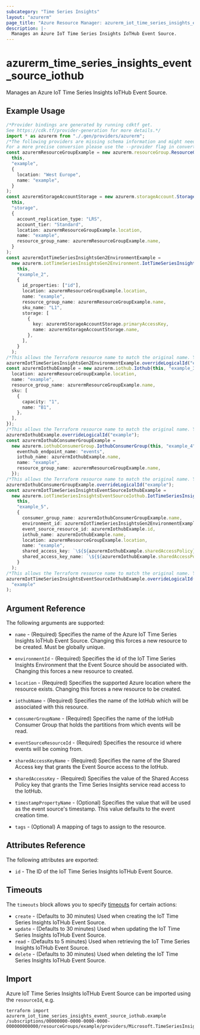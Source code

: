 ```yaml
---
subcategory: "Time Series Insights"
layout: "azurerm"
page_title: "Azure Resource Manager: azurerm_iot_time_series_insights_event_source_iothub"
description: |-
  Manages an Azure IoT Time Series Insights IoTHub Event Source.
---
```


# azurerm\_time\_series\_insights\_event\_source\_iothub

Manages an Azure IoT Time Series Insights IoTHub Event Source.

## Example Usage

```typescript
/*Provider bindings are generated by running cdktf get.
See https://cdk.tf/provider-generation for more details.*/
import * as azurerm from "./.gen/providers/azurerm";
/*The following providers are missing schema information and might need manual adjustments to synthesize correctly: azurerm.
For a more precise conversion please use the --provider flag in convert.*/
const azurermResourceGroupExample = new azurerm.resourceGroup.ResourceGroup(
  this,
  "example",
  {
    location: "West Europe",
    name: "example",
  }
);
const azurermStorageAccountStorage = new azurerm.storageAccount.StorageAccount(
  this,
  "storage",
  {
    account_replication_type: "LRS",
    account_tier: "Standard",
    location: azurermResourceGroupExample.location,
    name: "example",
    resource_group_name: azurermResourceGroupExample.name,
  }
);
const azurermIotTimeSeriesInsightsGen2EnvironmentExample =
  new azurerm.iotTimeSeriesInsightsGen2Environment.IotTimeSeriesInsightsGen2Environment(
    this,
    "example_2",
    {
      id_properties: ["id"],
      location: azurermResourceGroupExample.location,
      name: "example",
      resource_group_name: azurermResourceGroupExample.name,
      sku_name: "L1",
      storage: [
        {
          key: azurermStorageAccountStorage.primaryAccessKey,
          name: azurermStorageAccountStorage.name,
        },
      ],
    }
  );
/*This allows the Terraform resource name to match the original name. You can remove the call if you don't need them to match.*/
azurermIotTimeSeriesInsightsGen2EnvironmentExample.overrideLogicalId("example");
const azurermIothubExample = new azurerm.iothub.Iothub(this, "example_3", {
  location: azurermResourceGroupExample.location,
  name: "example",
  resource_group_name: azurermResourceGroupExample.name,
  sku: [
    {
      capacity: "1",
      name: "B1",
    },
  ],
});
/*This allows the Terraform resource name to match the original name. You can remove the call if you don't need them to match.*/
azurermIothubExample.overrideLogicalId("example");
const azurermIothubConsumerGroupExample =
  new azurerm.iothubConsumerGroup.IothubConsumerGroup(this, "example_4", {
    eventhub_endpoint_name: "events",
    iothub_name: azurermIothubExample.name,
    name: "example",
    resource_group_name: azurermResourceGroupExample.name,
  });
/*This allows the Terraform resource name to match the original name. You can remove the call if you don't need them to match.*/
azurermIothubConsumerGroupExample.overrideLogicalId("example");
const azurermIotTimeSeriesInsightsEventSourceIothubExample =
  new azurerm.iotTimeSeriesInsightsEventSourceIothub.IotTimeSeriesInsightsEventSourceIothub(
    this,
    "example_5",
    {
      consumer_group_name: azurermIothubConsumerGroupExample.name,
      environment_id: azurermIotTimeSeriesInsightsGen2EnvironmentExample.id,
      event_source_resource_id: azurermIothubExample.id,
      iothub_name: azurermIothubExample.name,
      location: azurermResourceGroupExample.location,
      name: "example",
      shared_access_key: `\${${azurermIothubExample.sharedAccessPolicy}.0.primary_key}`,
      shared_access_key_name: `\${${azurermIothubExample.sharedAccessPolicy}.0.key_name}`,
    }
  );
/*This allows the Terraform resource name to match the original name. You can remove the call if you don't need them to match.*/
azurermIotTimeSeriesInsightsEventSourceIothubExample.overrideLogicalId(
  "example"
);

```

## Argument Reference

The following arguments are supported:

*   `name` - (Required) Specifies the name of the Azure IoT Time Series Insights IoTHub Event Source. Changing this forces a new resource to be created. Must be globally unique.

*   `environmentId` - (Required) Specifies the id of the IoT Time Series Insights Environment that the Event Source should be associated with. Changing this forces a new resource to created.

*   `location` - (Required) Specifies the supported Azure location where the resource exists. Changing this forces a new resource to be created.

*   `iothubName` - (Required) Specifies the name of the IotHub which will be associated with this resource.

*   `consumerGroupName` - (Required) Specifies the name of the IotHub Consumer Group that holds the partitions from which events will be read.

*   `eventSourceResourceId` - (Required) Specifies the resource id where events will be coming from.

*   `sharedAccessKeyName` - (Required) Specifies the name of the Shared Access key that grants the Event Source access to the IotHub.

*   `sharedAccessKey` - (Required) Specifies the value of the Shared Access Policy key that grants the Time Series Insights service read access to the IotHub.

*   `timestampPropertyName` - (Optional) Specifies the value that will be used as the event source's timestamp. This value defaults to the event creation time.

*   `tags` - (Optional) A mapping of tags to assign to the resource.

## Attributes Reference

The following attributes are exported:

* `id` - The ID of the IoT Time Series Insights IoTHub Event Source.

## Timeouts

The `timeouts` block allows you to specify [timeouts](https://www.terraform.io/language/resources/syntax#operation-timeouts) for certain actions:

* `create` - (Defaults to 30 minutes) Used when creating the IoT Time Series Insights IoTHub Event Source.
* `update` - (Defaults to 30 minutes) Used when updating the IoT Time Series Insights IoTHub Event Source.
* `read` - (Defaults to 5 minutes) Used when retrieving the IoT Time Series Insights IoTHub Event Source.
* `delete` - (Defaults to 30 minutes) Used when deleting the IoT Time Series Insights IoTHub Event Source.

## Import

Azure IoT Time Series Insights IoTHub Event Source can be imported using the `resourceId`, e.g.

```shell
terraform import azurerm_iot_time_series_insights_event_source_iothub.example /subscriptions/00000000-0000-0000-0000-000000000000/resourceGroups/example/providers/Microsoft.TimeSeriesInsights/environments/environment1/eventSources/example
```
